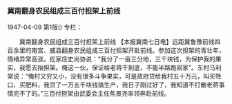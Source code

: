 ### 冀南翻身农民组成三百付担架上前线

1947-04-09
第1版()
专栏：

　　冀南翻身农民组成三百付担架上前线
    【本报冀南七日电】远距冀鲁豫前线四百余里的南宫、威县翻身农民组成三百付担架开赴前线。参加这次担架的青壮年，情绪异常高涨。纥家庄史尚协说：“我分了一亩三分地，三千块钱，为保护我的果实，我愿去抬担架。俺这一伙，保证给老蒋干到底，不能半路跑回家”。东村马利常说：“俺村又穷又小，没有很多斗争果实，可是政府贷给我村五十万元，叫买牲口、买肥料，我贷了一万五千块钱搞生产，我日子刚过好了，我知道不打散老蒋事情完不了的。”三百付担架由武委会主任焦景尧率领奔赴前线。
